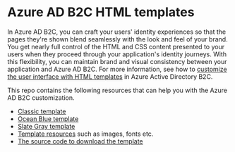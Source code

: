 # Azure AD B2C HTML templates

In Azure AD B2C, you can craft your users' identity experiences so that the pages they're shown blend seamlessly with the look and feel of your brand. You get nearly full control of the HTML and CSS content presented to your users when they proceed through your application's identity journeys. With this flexibility, you can maintain brand and visual consistency between your application and Azure AD B2C. For more information, see how to [customize the user interface with HTML templates](https://docs.microsoft.com/azure/active-directory-b2c/customize-ui-with-html) in Azure Active Directory B2C.

This repo contains the following resources that can help you with the Azure AD B2C customization. 

- [Classic template](tree/main/templates/classic)
- [Ocean Blue template](tree/main/templates/AzureBlue)
- [Slate Gray template](tree/main/templates/MSA)
- [Template resources](tree/main/templates/src) such as images, fonts etc.
- [The source code to download the template](tree/main/source-code)

